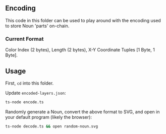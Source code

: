 ## Encoding

This code in this folder can be used to play around with the encoding used to store Noun 'parts' on-chain.

### Current Format

Color Index (2 bytes), Length (2 bytes), X-Y Coordinate Tuples [1 Byte, 1 Byte].

## Usage

First, `cd` into this folder.

Update `encoded-layers.json`:

```sh
ts-node encode.ts
```

Randomly generate a Noun, convert the above format to SVG, and open in your default program (likely the browser):


```sh
ts-node decode.ts && open random-noun.svg
```
